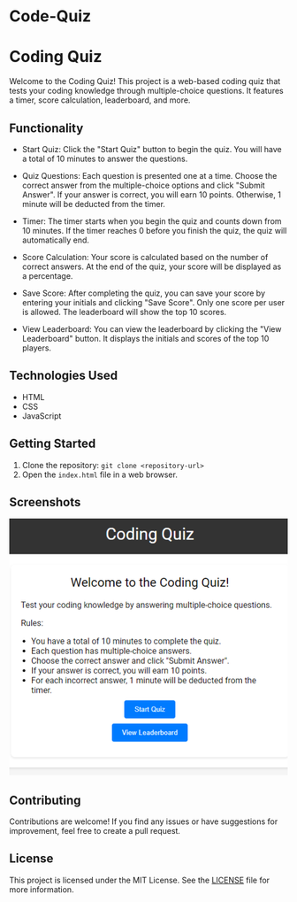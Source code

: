 # Code-Quiz
 # Coding Quiz

Welcome to the Coding Quiz! This project is a web-based coding quiz that tests your coding knowledge through multiple-choice questions. It features a timer, score calculation, leaderboard, and more.

## Functionality

- Start Quiz: Click the "Start Quiz" button to begin the quiz. You will have a total of 10 minutes to answer the questions.

- Quiz Questions: Each question is presented one at a time. Choose the correct answer from the multiple-choice options and click "Submit Answer". If your answer is correct, you will earn 10 points. Otherwise, 1 minute will be deducted from the timer.

- Timer: The timer starts when you begin the quiz and counts down from 10 minutes. If the timer reaches 0 before you finish the quiz, the quiz will automatically end.

- Score Calculation: Your score is calculated based on the number of correct answers. At the end of the quiz, your score will be displayed as a percentage.

- Save Score: After completing the quiz, you can save your score by entering your initials and clicking "Save Score". Only one score per user is allowed. The leaderboard will show the top 10 scores.

- View Leaderboard: You can view the leaderboard by clicking the "View Leaderboard" button. It displays the initials and scores of the top 10 players.

## Technologies Used

- HTML
- CSS
- JavaScript

## Getting Started

1. Clone the repository: `git clone <repository-url>`
2. Open the `index.html` file in a web browser.

## Screenshots
![Start Screen](screenshots/start-screen.png)
<!-- ![Quiz Screen](screenshots/quiz-screen.png)
![Result Screen](screenshots/result-screen.png)
![Leaderboard Screen](screenshots/leaderboard-screen.png) -->

## Contributing

Contributions are welcome! If you find any issues or have suggestions for improvement, feel free to create a pull request.

## License

This project is licensed under the MIT License. See the [LICENSE](LICENSE) file for more information.

